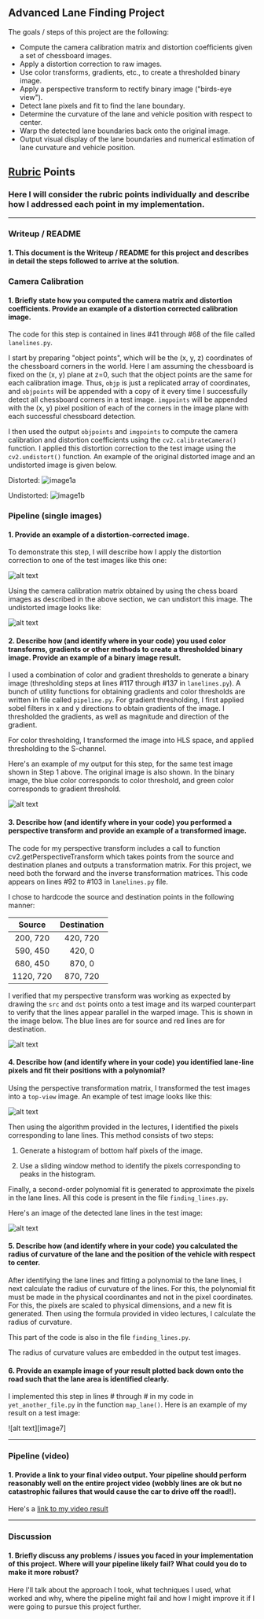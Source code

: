 ## Advanced Lane Finding Project

[//]: # ( ### You can use this file as a template for your writeup if you want to submit it as a markdown file, but feel free to use some other # method and submit a pdf if you prefer.)

[//]: # (---)

[//]: # (**Advanced Lane Finding Project**)

The goals / steps of this project are the following:

* Compute the camera calibration matrix and distortion coefficients given a set of chessboard images.
* Apply a distortion correction to raw images.
* Use color transforms, gradients, etc., to create a thresholded binary image.
* Apply a perspective transform to rectify binary image ("birds-eye view").
* Detect lane pixels and fit to find the lane boundary.
* Determine the curvature of the lane and vehicle position with respect to center.
* Warp the detected lane boundaries back onto the original image.
* Output visual display of the lane boundaries and numerical estimation of lane curvature and vehicle position.

[//]: # (Image References)

[image1a]: ./camera_cal/calibration1.jpg "distorted image"
[image1b]: ./output_images/undist_cal_calibration1.jpg "undistorted image"
[image2a]: ./test_images/test1.jpg "Road Transformed"
[image2b]: ./output_images/undist_test1.jpg "Undistorted Road Transformed"
[image3]: ./output_images/gradient_color_thres_imgtest1.jpg "Binary Example"
[image4]: ./output_images/undist_perslines_str_img.png "Warp Example"
[image5]: ./output_images/pers_binary_test1.jpg "Perspective binary test image"
[image6]: ./output_images/lines_test1.jpg "lane lines"
[video1]: ./project_video.mp4 "Video"

## [Rubric](https://review.udacity.com/#!/rubrics/571/view) Points

### Here I will consider the rubric points individually and describe how I addressed each point in my implementation.  

---

### Writeup / README

#### 1. This document is the Writeup / README for this project and describes in detail the steps followed to arrive at the solution.

### Camera Calibration

#### 1. Briefly state how you computed the camera matrix and distortion coefficients. Provide an example of a distortion corrected calibration image.

The code for this step is contained in lines #41 through #68 of the file called `lanelines.py`. 

I start by preparing "object points", which will be the (x, y, z) coordinates of the chessboard corners in the world. Here I am assuming the chessboard is fixed on the (x, y) plane at z=0, such that the object points are the same for each calibration image.  Thus, `objp` is just a replicated array of coordinates, and `objpoints` will be appended with a copy of it every time I successfully detect all chessboard corners in a test image.  `imgpoints` will be appended with the (x, y) pixel position of each of the corners in the image plane with each successful chessboard detection.  

I then used the output `objpoints` and `imgpoints` to compute the camera calibration and distortion coefficients using the `cv2.calibrateCamera()` function.  I applied this distortion correction to the test image using the `cv2.undistort()` function. An example of the original distorted image and an undistorted image is given below.

Distorted:
![image1a]

Undistorted:
![image1b]

### Pipeline (single images)

#### 1. Provide an example of a distortion-corrected image.

To demonstrate this step, I will describe how I apply the distortion correction to one of the test images like this one:

![alt text][image2a]

Using the camera calibration matrix obtained by using the chess board images as described in the above section, we can undistort this image. The undistorted image looks like:

![alt text][image2b]

#### 2. Describe how (and identify where in your code) you used color transforms, gradients or other methods to create a thresholded binary image.  Provide an example of a binary image result.

I used a combination of color and gradient thresholds to generate a binary image (thresholding steps at lines #117 through #137 in `lanelines.py`).  A bunch of utility functions for obtaining gradients and color thresholds are written in file called `pipeline.py`.
For gradient thresholding, I first applied sobel filters in x and y directions to obtain gradients of the image. I thresholded the gradients, as well as magnitude and direction of the gradient. 

For color thresholding, I transformed the image into HLS space, and applied thresholding to the S-channel. 

Here's an example of my output for this step, for the same test image shown in Step 1 above. The original image is also shown. 
In the binary image, the blue color corresponds to color threshold, and green color corresponds to gradient threshold.

![alt text][image3]

#### 3. Describe how (and identify where in your code) you performed a perspective transform and provide an example of a transformed image.

The code for my perspective transform includes a call to function cv2.getPerspectiveTransform which takes points from the source and destination planes and outputs a transformation matrix. For this project, we need both the forward and the inverse transformation matrices. This code appears on lines #92 to #103 in `lanelines.py` file.

I chose to hardcode the source and destination points in the following manner:

| Source        | Destination   | 
|:-------------:|:-------------:| 
| 200, 720      | 420, 720      | 
| 590, 450      | 420, 0        |
| 680, 450      | 870, 0        |
| 1120, 720     | 870, 720      |

I verified that my perspective transform was working as expected by drawing the `src` and `dst` points onto a test image and its warped counterpart to verify that the lines appear parallel in the warped image. This is shown in the image below. The blue lines are for source and red lines are for destination.

![alt text][image4]

#### 4. Describe how (and identify where in your code) you identified lane-line pixels and fit their positions with a polynomial?

Using the perspective transformation matrix, I transformed the test images into a `top-view` image. An example of test image looks like this:

![alt text][image5]

Then using the algorithm provided in the lectures, I identified the pixels corresponding to lane lines. This method consists of two steps:

1. Generate a histogram of bottom half pixels of the image.

2. Use a sliding window method to identify the pixels corresponding to peaks in the histogram.

Finally, a second-order polynomial fit is generated to approximate the pixels in the lane lines. All this code is present in the file `finding_lines.py`.

Here's an image of the detected lane lines in the test image:

![alt text][image6]

#### 5. Describe how (and identify where in your code) you calculated the radius of curvature of the lane and the position of the vehicle with respect to center.

After identifying the lane lines and fitting a polynomial to the lane lines, I next calculate the radius of curvature of the lines. For this, the polynomial fit must be made in the physical coordinantes and not in the pixel coordinates. For this, the pixels are scaled to physical dimensions, and a new fit is generated. Then using the formula provided in video lectures, I calculate the radius of curvature. 

This part of the code is also in the file `finding_lines.py`. 

The radius of curvature values are embedded in the output test images. 



#### 6. Provide an example image of your result plotted back down onto the road such that the lane area is identified clearly.

I implemented this step in lines # through # in my code in `yet_another_file.py` in the function `map_lane()`.  Here is an example of my result on a test image:

![alt text][image7]

---

### Pipeline (video)

#### 1. Provide a link to your final video output.  Your pipeline should perform reasonably well on the entire project video (wobbly lines are ok but no catastrophic failures that would cause the car to drive off the road!).

Here's a [link to my video result](./project_video.mp4)

---

### Discussion

#### 1. Briefly discuss any problems / issues you faced in your implementation of this project.  Where will your pipeline likely fail?  What could you do to make it more robust?

Here I'll talk about the approach I took, what techniques I used, what worked and why, where the pipeline might fail and how I might improve it if I were going to pursue this project further.  
